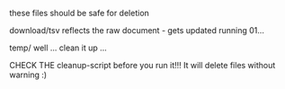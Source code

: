 these files should be safe for deletion

download/tsv
reflects the raw document - gets updated running 01...

temp/
well ... clean it up ...

CHECK THE cleanup-script before you run it!!!
It will delete files without warning :)